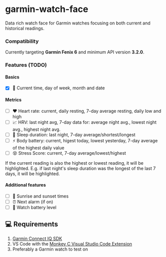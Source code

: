 # garmin-watch-face

Data rich watch face for Garmin watches focusing on both current and historical readings.

### Compatibility

Currently targeting **Garmin Fenix 6** and minimum API version **3.2.0**.

### Features (TODO)

#### Basics

-   [x] 📆 Current time, day of week, month and date

#### Metrics

-   [ ] ❤️ Heart rate: current, daily resting, 7-day average resting, daily low and high
-   [ ] 📈 HRV: last night avg, 7-day data for: average night avg., lowest night avg., highest night avg.
-   [ ] 🌙 Sleep duration: last night, 7-day average/shortest/longest
-   [ ] ⚡ Body battery: current, higest today, lowest yesterday, 7-day average of the highest daily value
-   [ ] 😵 Stress Score: current, 7-day average/lowest/highest

If the current reading is also the highest or lowest reading, it will be highlighted. E.g. if last night's sleep duration was the longest of the last 7 days, it will be highlighted.

#### Additional features

-   [ ] 🌅 Sunrise and sunset times
-   [ ] ⏰ Next alarm (if on)
-   [ ] 🔋 Watch battery level

## 💻 Requirements

1. [Garmin Connect IQ SDK](https://developer.garmin.com/connect-iq/sdk/)
2. VS Code with the [Monkey C Visual Studio Code Extension](https://developer.garmin.com/connect-iq/reference-guides/visual-studio-code-extension/)
3. Preferably a Garmin watch to test on
